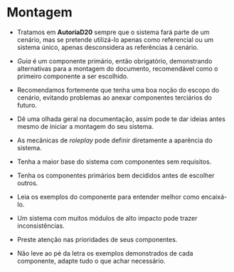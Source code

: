 # Montagem

- Tratamos em **AutoriaD20** sempre que o sistema fará parte de um cenário, mas se pretende utilizá-lo apenas como referencial ou um sistema único, apenas desconsidera as referências á cenário.

- *Guia* é um componente primário, então obrigatório, demonstrando alternativas para a montagem do documento, recomendável como o primeiro componente a ser escolhido.

- Recomendamos fortemente que tenha uma boa noção do escopo do cenário, evitando problemas ao anexar componentes terciários do futuro.

- Dê uma olhada geral na documentação, assim pode te dar ideias antes mesmo de iniciar a montagem do seu sistema.

- As mecânicas de *roleplay* pode definir diretamente a aparência do sistema.

- Tenha a maior base do sistema com componentes sem requisitos.

- Tenha os componentes primários bem decididos antes de escolher outros.

- Leia os exemplos do componente para entender melhor como encaixá-lo.

- Um sistema com muitos módulos de alto impacto pode trazer inconsistências.

- Preste atenção nas prioridades de seus componentes.

- Não leve ao pé da letra os exemplos demonstrados de cada componente, adapte tudo o que achar necessário.